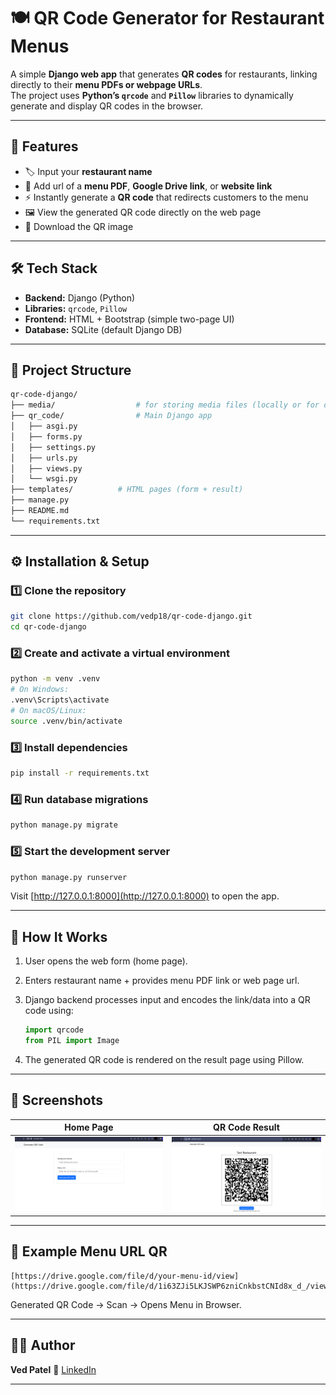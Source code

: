 
# 🍽️ QR Code Generator for Restaurant Menus

A simple **Django web app** that generates **QR codes** for restaurants, linking directly to their **menu PDFs or webpage URLs**.  
The project uses **Python’s `qrcode`** and **`Pillow`** libraries to dynamically generate and display QR codes in the browser.

---

## 🚀 Features
- 🏷️ Input your **restaurant name**
- 📄 Add url of a **menu PDF**, **Google Drive link**, or **website link**
- ⚡ Instantly generate a **QR code** that redirects customers to the menu
- 🖼️ View the generated QR code directly on the web page
- 💾 Download the QR image

---

## 🛠️ Tech Stack
- **Backend:** Django (Python)
- **Libraries:** `qrcode`, `Pillow`
- **Frontend:** HTML + Bootstrap (simple two-page UI)
- **Database:** SQLite (default Django DB)

---

## 📁 Project Structure
```bash
qr-code-django/
├── media/                  # for storing media files (locally or for developement purpose)
├── qr_code/                # Main Django app
│   ├── asgi.py
│   ├── forms.py
│   ├── settings.py
│   ├── urls.py
│   ├── views.py                     
│   └── wsgi.py
├── templates/          # HTML pages (form + result)
├── manage.py
├── README.md
└── requirements.txt

```

---

## ⚙️ Installation & Setup

### 1️⃣ Clone the repository
```bash
git clone https://github.com/vedp18/qr-code-django.git
cd qr-code-django
```

### 2️⃣ Create and activate a virtual environment

```bash
python -m venv .venv
# On Windows:
.venv\Scripts\activate
# On macOS/Linux:
source .venv/bin/activate
```

### 3️⃣ Install dependencies

```bash
pip install -r requirements.txt
```

### 4️⃣ Run database migrations

```bash
python manage.py migrate
```

### 5️⃣ Start the development server

```bash
python manage.py runserver
```

Visit [http://127.0.0.1:8000](http://127.0.0.1:8000) to open the app.

---

## 🧠 How It Works

1. User opens the web form (home page).
2. Enters restaurant name + provides menu PDF link or web page url.
3. Django backend processes input and encodes the link/data into a QR code using:

   ```python
   import qrcode
   from PIL import Image
   ```
4. The generated QR code is rendered on the result page using Pillow.

---

## 📸 Screenshots

| Home Page                        | QR Code Result                       |
| -------------------------------- | ------------------------------------ |
| ![Form UI](screenshots/home_page.png) | ![QR Result](screenshots/qr_code_page.png) |

---

## 🧾 Example Menu URL QR

```text
[https://drive.google.com/file/d/your-menu-id/view](https://drive.google.com/file/d/1i63ZJi5LKJSWP6zniCnkbstCNId8x_d_/view)
```

Generated QR Code → Scan → Opens Menu in Browser.

---


## 🧑‍💻 Author

**Ved Patel**
🔗 [LinkedIn](https://linkedin.com/in/ved--patel)

---